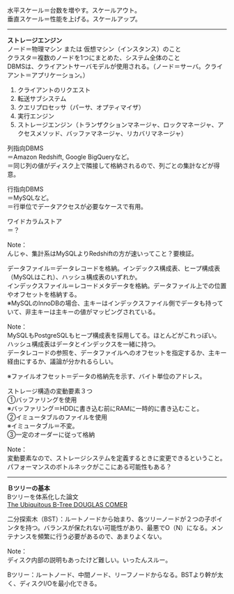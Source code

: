水平スケール＝台数を増やす。スケールアウト。  
垂直スケール＝性能を上げる。スケールアップ。  

---
**ストレージエンジン**  
ノード＝物理マシン または 仮想マシン（インスタンス）のこと  
クラスタ＝複数のノードを1つにまとめた、システム全体のこと  
DBMSは、クライアントサーバモデルが使用される。（ノード＝サーバ。クライアント＝アプリケーション。）  

1. クライアントのリクエスト
2. 転送サブシステム
3. クエリプロセッサ（パーサ、オプティマイザ）
4. 実行エンジン
5. ストレージエンジン（トランザクションマネージャ、ロックマネージャ、アクセスメソッド、バッファマネージャ、リカバリマネージャ）

列指向DBMS  
＝Amazon Redshift, Google BigQueryなど。  
＝同じ列の値がディスク上で隣接して格納されるので、列ごとの集計などが得意。  

行指向DBMS  
＝MySQLなど。  
＝行単位でデータアクセスが必要なケースで有用。  

ワイドカラムストア  
＝？ 

Note：  
んじゃ、集計系はMySQLよりRedshiftの方が速いってこと？要検証。  

データファイル＝データレコードを格納。インデックス構成表、ヒープ構成表（MySQLはこれ）、ハッシュ構成表のいずれか。  
インデックスファイル＝レコードメタデータを格納。データファイル上での位置やオフセットを格納する。  
※MySQLのInnoDBの場合、主キーはインデックスファイル側でデータも持っていて、非主キーは主キーの値がマッピングされている。  

Note：  
MySQLもPostgreSQLもヒープ構成表を採用してる。ほとんどがこれっぽい。  
ハッシュ構成表はデータとインデックスを一緒に持つ。  
データレコードの参照を、データファイルへのオフセットを指定するか、主キー経由にするか、議論が分かれるらしい。  

※ファイルオフセット＝データの格納先を示す、バイト単位のアドレス。  

ストレージ構造の変動要素３つ  
①バッファリングを使用  
※バッファリング＝HDDに書き込む前にRAMに一時的に書き込むこと。  
②イミュータブルのファイルを使用  
※イミュータブル＝不変。  
③一定のオーダーに従って格納  

Note：  
変動要素なので、ストレージシステムを定義するときに変更できるということ。  
パフォーマンスのボトルネックがここにある可能性もある？  

---
**Ｂツリーの基本**  
Bツリーを体系化した論文  
[The Ubiquitous B-Tree DOUGLAS COMER](https://jameshunt.us/papers/comer79.pdf)

二分探索木（BST）：ルートノードから始まり、各ツリーノードが２つの子ポインタを持つ。バランスが保たれない可能性があり、最悪でO（N）になる。メンテナンスを頻繁に行う必要があるので、あまりよくない。  

Note：  
ディスク内部の説明もあったけど難しい。いったんスルー。  

Bツリー：ルートノード、中間ノード、リーフノードからなる。BSTより幹が太く、ディスクI/Oを最小化できる。  
